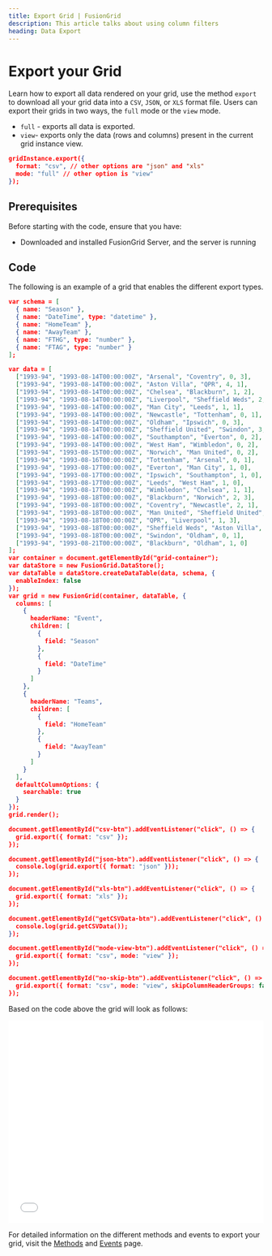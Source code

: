 ```yaml
---
title: Export Grid | FusionGrid
description: This article talks about using column filters
heading: Data Export
---
```

# Export your Grid
Learn how to export all data rendered on your grid, use the method `export` to download all your grid data into a `CSV`, `JSON`, or `XLS` format file. 
Users can export their grids in two ways, the `full` mode or the `view` mode. 

* `full` - exports all data is exported.
* `view`- exports only the data (rows and columns) present in the current grid instance view. 

```json
gridInstance.export({
  format: "csv", // other options are "json" and "xls"
  mode: "full" // other option is "view"
});
```
## Prerequisites
Before starting with the code, ensure that you have:

- Downloaded and installed FusionGrid Server, and the server is running

## Code
The following is an example of a grid that enables the different export types.
```json
var schema = [
  { name: "Season" },
  { name: "DateTime", type: "datetime" },
  { name: "HomeTeam" },
  { name: "AwayTeam" },
  { name: "FTHG", type: "number" },
  { name: "FTAG", type: "number" }
];

var data = [
  ["1993-94", "1993-08-14T00:00:00Z", "Arsenal", "Coventry", 0, 3],
  ["1993-94", "1993-08-14T00:00:00Z", "Aston Villa", "QPR", 4, 1],
  ["1993-94", "1993-08-14T00:00:00Z", "Chelsea", "Blackburn", 1, 2],
  ["1993-94", "1993-08-14T00:00:00Z", "Liverpool", "Sheffield Weds", 2, 0],
  ["1993-94", "1993-08-14T00:00:00Z", "Man City", "Leeds", 1, 1],
  ["1993-94", "1993-08-14T00:00:00Z", "Newcastle", "Tottenham", 0, 1],
  ["1993-94", "1993-08-14T00:00:00Z", "Oldham", "Ipswich", 0, 3],
  ["1993-94", "1993-08-14T00:00:00Z", "Sheffield United", "Swindon", 3, 1],
  ["1993-94", "1993-08-14T00:00:00Z", "Southampton", "Everton", 0, 2],
  ["1993-94", "1993-08-14T00:00:00Z", "West Ham", "Wimbledon", 0, 2],
  ["1993-94", "1993-08-15T00:00:00Z", "Norwich", "Man United", 0, 2],
  ["1993-94", "1993-08-16T00:00:00Z", "Tottenham", "Arsenal", 0, 1],
  ["1993-94", "1993-08-17T00:00:00Z", "Everton", "Man City", 1, 0],
  ["1993-94", "1993-08-17T00:00:00Z", "Ipswich", "Southampton", 1, 0],
  ["1993-94", "1993-08-17T00:00:00Z", "Leeds", "West Ham", 1, 0],
  ["1993-94", "1993-08-17T00:00:00Z", "Wimbledon", "Chelsea", 1, 1],
  ["1993-94", "1993-08-18T00:00:00Z", "Blackburn", "Norwich", 2, 3],
  ["1993-94", "1993-08-18T00:00:00Z", "Coventry", "Newcastle", 2, 1],
  ["1993-94", "1993-08-18T00:00:00Z", "Man United", "Sheffield United", 3, 0],
  ["1993-94", "1993-08-18T00:00:00Z", "QPR", "Liverpool", 1, 3],
  ["1993-94", "1993-08-18T00:00:00Z", "Sheffield Weds", "Aston Villa", 0, 0],
  ["1993-94", "1993-08-18T00:00:00Z", "Swindon", "Oldham", 0, 1],
  ["1993-94", "1993-08-21T00:00:00Z", "Blackburn", "Oldham", 1, 0]
];
var container = document.getElementById("grid-container");
var dataStore = new FusionGrid.DataStore();
var dataTable = dataStore.createDataTable(data, schema, {
  enableIndex: false
});
var grid = new FusionGrid(container, dataTable, {
  columns: [
    {
      headerName: "Event",
      children: [
        {
          field: "Season"
        },
        {
          field: "DateTime"
        }
      ]
    },
    {
      headerName: "Teams",
      children: [
        {
          field: "HomeTeam"
        },
        {
          field: "AwayTeam"
        }
      ]
    }
  ],
  defaultColumnOptions: {
    searchable: true
  }
});
grid.render();

document.getElementById("csv-btn").addEventListener("click", () => {
  grid.export({ format: "csv" });
});

document.getElementById("json-btn").addEventListener("click", () => {
  console.log(grid.export({ format: "json" }));
});

document.getElementById("xls-btn").addEventListener("click", () => {
  grid.export({ format: "xls" });
});

document.getElementById("getCSVData-btn").addEventListener("click", () => {
  console.log(grid.getCSVData());
});

document.getElementById("mode-view-btn").addEventListener("click", () => {
  grid.export({ format: "csv", mode: "view" });
});

document.getElementById("no-skip-btn").addEventListener("click", () => {
  grid.export({ format: "csv", mode: "view", skipColumnHeaderGroups: false });
});
```

Based on the code above the grid will look as follows:
<iframe width="100%" height="400" src="//jsfiddle.net/fusioncharts/yes496qj/embedded/result/" allowfullscreen="allowfullscreen" allowpaymentrequest frameborder="0"></iframe>

For detailed information on the different methods and events to export your grid, visit the [Methods](/fusiongrid/API_References/fusiongrid-methods) and [Events](/fusiongrid/API_References/FusionGrid_Events) page.

